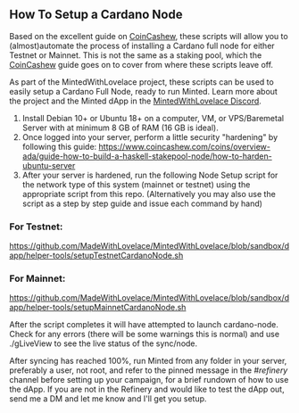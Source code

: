 ## How To Setup a Cardano Node

Based on the excellent guide on [CoinCashew](https://www.coincashew.com/coins/overview-ada/guide-how-to-build-a-haskell-stakepool-node), these scripts will allow you to (almost)automate the process of installing a Cardano full node for either Testnet or Mainnet. This is not the same as a staking pool, which the [CoinCashew](https://www.coincashew.com/coins/overview-ada/guide-how-to-build-a-haskell-stakepool-node) guide goes on to cover from where these scripts leave off.

As part of the MintedWithLovelace project, these scripts can be used to easily setup a Cardano Full Node, ready to run Minted. Learn more about the project and the Minted dApp in the [MintedWithLovelace Discord](https://discord.gg/2xEVRTSAeQ).

1. Install Debian 10+ or Ubuntu 18+ on a computer, VM, or VPS/Baremetal Server with at minimum 8 GB of RAM (16 GB is ideal).
2. Once logged into your server, perform a little security "hardening" by following this guide: https://www.coincashew.com/coins/overview-ada/guide-how-to-build-a-haskell-stakepool-node/how-to-harden-ubuntu-server
3. After your server is hardened, run the following Node Setup script for the network type of this system (mainnet or testnet) using the appropriate script from this repo. 
      (Alternatively you may also use the script as a step by step guide and issue each command by hand)
      
### For Testnet:
https://github.com/MadeWithLovelace/MintedWithLovelace/blob/sandbox/dapp/helper-tools/setupTestnetCardanoNode.sh

### For Mainnet:
https://github.com/MadeWithLovelace/MintedWithLovelace/blob/sandbox/dapp/helper-tools/setupMainnetCardanoNode.sh

After the script completes it will have attempted to launch cardano-node. Check for any errors (there will be some warnings this is normal) and use ./gLiveView to see the live status of the sync/node.

After syncing has reached 100%, run Minted from any folder in your server, preferably a user, not root, and refer to the pinned message in the #_refinery_ channel before setting up your campaign, for a brief rundown of how to use the dApp. If you are not in the Refinery and would like to test the dApp out, send me a DM and let me know and I'll get you setup.
